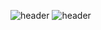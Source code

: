 ![header](https://capsule-render.vercel.app/api?type=shark&color=FFDEB8&height=190&section=header)
![header](https://capsule-render.vercel.app/api?type=transparent&color=E0B88A&height=100&section=header&text=october03&fontSize=90&fontColor=E0B88A)
